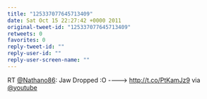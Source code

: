```yaml
---
title: "125337077645713409"
date: Sat Oct 15 22:27:42 +0000 2011
original-tweet-id: "125337077645713409"
retweets: 0
favorites: 0
reply-tweet-id: ""
reply-user-id: ""
reply-user-screen-name: ""
---
```

RT <a href="https://twitter.com/Nathano86">@Nathano86</a>: Jaw Dropped :O ----&gt;  http://t.co/PtKamJz9 via <a href="https://twitter.com/youtube">@youtube</a>
